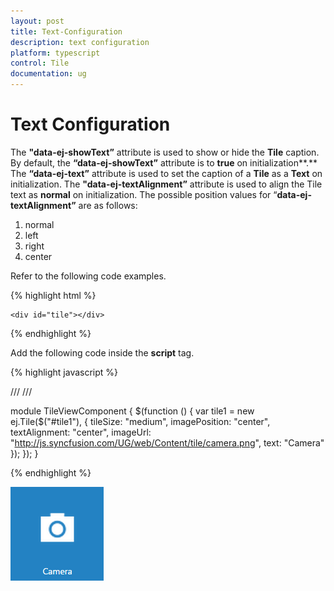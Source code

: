 ```yaml
---
layout: post
title: Text-Configuration
description: text configuration
platform: typescript
control: Tile
documentation: ug
---
```


# Text Configuration

The **"data-ej-showText”** attribute is used to show or hide the **Tile** caption. By default, the **“data-ej-showText”** attribute is to **true** on initialization**.** The **“data-ej-text”** attribute is used to set the caption of a **Tile** as a **Text** on initialization. The **"data-ej-textAlignment”** attribute is used to align the Tile text as **normal** on initialization. The possible position values for “**data-ej-textAlignment”** are as follows: 

1. normal
2. left
3. right
4. center

Refer to the following code examples.

{% highlight html %}


    <div id="tile"></div>
    
{% endhighlight %}

Add the following code inside the **script** tag.

{% highlight javascript %}

  /// <reference path="tsfiles/jquery.d.ts" />
 /// <reference path="tsfiles/ej.web.all.d.ts" />

module TileViewComponent {
    $(function () {
          var tile1 = new ej.Tile($("#tile1"), {
         tileSize: "medium",
         imagePosition: "center",
         textAlignment: "center", 
         imageUrl: "http://js.syncfusion.com/UG/web/Content/tile/camera.png",
          text: "Camera"
   });
 });
}

{% endhighlight %}



![](Text-Configuration_images/Text-Configuration_img1.png)

